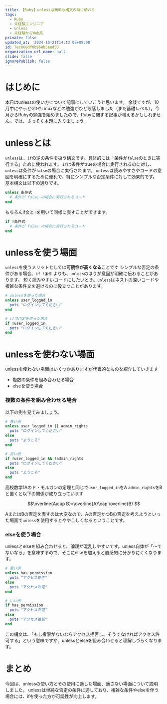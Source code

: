 ```yaml
---
title: 【Ruby】unlessは簡単な構文の時に使おう
tags:
  - Ruby
  - 未経験エンジニア
  - unless
  - 未経験からWeb系
private: false
updated_at: '2024-10-21T14:13:08+09:00'
id: 7ecb68df0b96eb5aed53
organization_url_name: null
slide: false
ignorePublish: false
---
```

# はじめに
本日はunlessの使い方について記事にしていこうと思います。
余談ですが、10月中にやっとGitやLinuxなどの勉強がひと段落しました（まだ基礎レベル）。今月からRubyの勉強を始めましたので、Rubyに関する記事が増えるかもしれません。では、さっそく本題に入りましょう。

# unlessとは
`unless`は、`if`の逆の条件を扱う構文です。具体的には「条件が`false`のときに実行する」ために使われます。
`if`は条件がtrueの場合に実行されるのに対し、`unless`は条件が`false`の場合に実行されます。
`unless`は読みやすさやコードの意図を明確にするために便利で、特にシンプルな否定条件に対して効果的です。
基本構文は以下の通りです。
```ruby:unless1.rb
unless 条件式
  # 条件が false の場合に実行されるコード
end
```
もちろんif文と`!`を用いて同様に表すことができます。
```ruby:if1.rb
if !条件式
  # 条件が false の場合に実行されるコード
end
```

# unlessを使う場面
`unless`を使うメリットとしては<strong>可読性が高くなる</strong>ことです
シンプルな否定の条件がある場合、`if !条件` よりも、`unless`のほうが意図が明確に伝わることがあります。
短く読みやすいコードにしたいとき。`unless`はネストの深いコードや複雑な条件文を避けるのに役立つことがあります。

```ruby:unless2.rb
# unlessを使った場合
unless user_logged_in
  puts "ログインしてください"
end

# ifで否定を使った場合
if !user_logged_in
  puts "ログインしてください"
end
```

# unlessを使わない場面
unlessを使わない場面はいくつかありますが代表的なものを紹介していきます
* 複数の条件を組み合わせる場合
* elseを使う場合

### 複数の条件を組み合わせる場合
以下の例を見てみましょう。
```ruby:unless3.rb
# 悪い例
unless user_logged_in || admin_rights
  puts "ログインしてください"
else
  puts "ようこそ"
end

# 良い例
if !user_logged_in && !admin_rights
  puts "ログインしてください"
else
  puts "ようこそ"
end
```

高校数学1Aのド・モルガンの定理と同じで`user_logged_in`をA
`admin_rights`をBと置くと以下の関係が成り立っています
```math
\overline{A\cup B}=\overline{A}\cap \overline{B}

```
AまたはBの否定を表すのは大変なので、Aの否定かつBの否定を考えようといった場面で`unless`を使用するとややこしくなるということです。

### elseを使う場合
unlessとelseを組み合わせると、論理が混乱しやすいです。unless自体が「～でないなら」を意味するので、そこにelseを加えると直感的に分かりにくくなります。
```ruby:unless4.rb
# 悪い例
unless has_permission
  puts "アクセス拒否"
else
  puts "アクセス許可"
end

# いい例
if has_permission
  puts "アクセス許可"
else
  puts "アクセス拒否"
end
```
この構文は、「もし権限がないならアクセス拒否し、そうでなければアクセス許可する」という意味ですが、unlessとelseを組み合わせると理解しづらくなります。

# まとめ
今回は、unlessの使い方とその使用に適した場面、適さない場面について説明しました。
unlessは単純な否定の条件に適しており、複雑な条件やelseを伴う場合には、ifを使った方が可読性が向上します。
